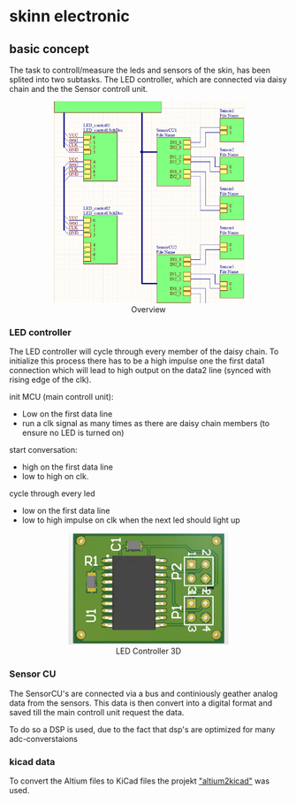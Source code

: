 # skinn electronic 
## basic concept
The task to controll/measure the leds and sensors of the skin, has been splited into two subtasks. 
The LED controller, which are connected via daisy chain and the the Sensor controll unit. 
<p align="center">
  <img src="Capture.PNG" width="350">
  </br>
  Overview
</p>

### LED controller 
The LED controller will cycle through every member of the daisy chain. To initialize this process there has to be a high impulse one the first data1 connection which will lead to high output on the data2 line (synced with rising edge of the clk). 

init MCU (main controll unit):
- Low on the first data line 
- run a clk signal as many times as there are daisy chain members (to ensure no LED is turned on)

start conversation:
- high on the first data line 
- low to high on clk. 

cycle through every led
- low on the first data line
- low to high impulse on clk when the next led should light up

<p align="center">
  <img src="LedCtl.jpg" width="290">
  </br>LED Controller 3D
</p>

### Sensor CU
The SensorCU's are connected via a bus and continiously geather analog data from the sensors. This data is then convert into a digital format and saved till the main controll unit request the data. 

To do so a DSP is used, due to the fact that dsp's are optimized for many adc-converstaions 

### kicad data
To convert the Altium files to KiCad files the projekt ["altium2kicad"](https://github.com/thesourcerer8/altium2kicad) was used. 
